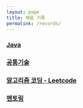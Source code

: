 ```yaml
---
layout: page
title: 배움 기록
permalink: /records/
---
```


### [Java](/category/#java)
### [공통기술](/category/#comm)
### [알고리즘 코딩 - Leetcode](/category/#leetcode)
### [멘토링](/category/#mentoring)